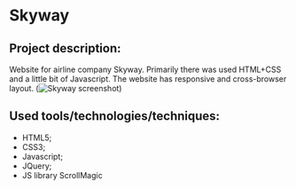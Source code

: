 # Skyway
## Project description: 
Website for airline company Skyway. Primarily there was used HTML+CSS and a little bit of Javascript. The website has responsive and cross-browser layout.
(![Skyway screenshot](https://user-images.githubusercontent.com/85941394/211557739-9fd9e5b2-23ea-4143-a0ad-9422b48aa4fc.png))
## Used tools/technologies/techniques: 
- HTML5; 
- CSS3; 
- Javascript; 
- JQuery; 
- JS library ScrollMagic
